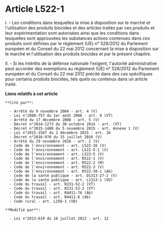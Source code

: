 # Article L522-1

I. - Les conditions dans lesquelles la mise à disposition sur le marché et l'utilisation des produits biocides et des
articles traités par ces produits et leur expérimentation sont autorisées ainsi que les conditions dans lesquelles sont
approuvées les substances actives contenues dans ces produits sont définies par le règlement (UE) n° 528/2012 du Parlement
européen et du Conseil du 22 mai 2012 concernant la mise à disposition sur le marché et l'utilisation des produits biocides
et par le présent chapitre. 

II. - Si les intérêts de la défense nationale l'exigent, l'autorité administrative peut accorder des exemptions au règlement
(UE) n° 528/2012 du Parlement européen et du Conseil du 22 mai 2012 précité dans des cas spécifiques pour certains produits
biocides, tels quels ou contenus dans un article traité.

**Liens relatifs à cet article**

	**Cité par**:

	  - Arrêté du 9 novembre 2004 - art. 4 (V)
	  - Loi n°2008-757 du 1er août 2008 - art. 9 (VT)
	  - Arrêté du 17 décembre 2008 - art. 5 (V)
	  - Décret n°2014-1273 du 30 octobre 2014 - art. (VT)
	  - Décret n°2015-1408 du 5 novembre 2015 - art. Annexe 1 (V)
	  - Loi n°2015-1567 du 2 décembre 2015 - art. 16
	  - Décret n°2016-970 du 15 juillet 2016 (V)
	  - Arrêté du 29 novembre 2016 - art. 2 (V)
	  - Code de l'environnement - art. L522-16 (V)
	  - Code de l'environnement - art. L522-5-1 (V)
	  - Code de l'environnement - art. L523-5 (V)
	  - Code de l'environnement - art. R522-1 (V)
	  - Code de l'environnement - art. R522-2 (M)
	  - Code de l'environnement - art. R522-3 (V)
	  - Code de l'environnement - art. R522-30-1 (Ab)
	  - Code de la santé publique - art. D1313-27-2 (V)
	  - Code de la santé publique - art. L1313-1 (VD)
	  - Code du travail - art. R231-52-2 (VT)
	  - Code du travail - art. R231-53-2 (VT)
	  - Code du travail - art. R4411-76 (Ab)
	  - Code du travail - art. R4411-8 (Ab)
	  - Code rural - art. L256-1 (VD)

	**Modifié par**:

	  - Loi n°2013-619 du 16 juillet 2013 - art. 12
